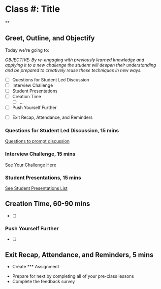 # Class #: Title

<!-- ! HIDE FROM STUDENT; INSTRUCTOR ONLY CONTENT -->
<!-- ## Instructor Only Content - HIDE FROM STUDENTS -->

<!-- ! END INSTRUCTOR ONLY CONTENT -->

**

## Greet, Outline, and Objectify

<!-- SMART: Specific, Measurable, Attainable, Relevant, and Timely. -->
<!-- https://examples.yourdictionary.com/well-written-examples-of-learning-objectives.html -->

Today we're going to:
  
*OBJECTIVE: By re-engaging with previously learned knowledge and applying it to a new challenge the student will deepen their understanding and be prepared to creatively reuse these techniques in new ways.*

- [ ] Questions for Student Led Discussion
- [ ] Interview Challenge
- [ ] Student Presentations
- [ ] Creation Time
    * [ ] ...
- [ ] Push Yourself Further
<!-- - [ ] Interview Questions: Blog to Show You Know -->
- [ ] Exit Recap, Attendance, and Reminders

### Questions for Student Led Discussion, 15 mins
<!-- This section should be structured with the 5E model: https://lesley.edu/article/empowering-students-the-5e-model-explained -->

[Questions to prompt discussion](./../additionalResources/questionsForDiscussion/qfd-class-15.md)

### Interview Challenge, 15 mins
<!-- The last two E happen here: elaborate and evaluate  -->
<!-- this sections should have a challenge that can be solved with the skills they've learned since their last class. -->
<!-- ! HIDDEN CONTENT: INSTRUCTOR ONLY -->
[See Your Challenge Here](./../additionalResources/interviewChallenges.md)
<!-- ! END HIDDEN CONTENT: INSTRUCTOR ONLY -->

### Student Presentations, 15 mins

[See Student Presentations List](./../additionalResources/studentPresentations.md)

## Creation Time, 60-90 mins

<!-- 
* Instructor to Demonstrate with Examples, Explain and Set Expectations
* Group Students in pairs
  * plan and implements
* Partner with other groups for elaboration
* Share with the class for evaluation (potentially carry into the next class)

*****
-->

- [ ] 


### Push Yourself Further

- [ ] 


<!-- 
## Blogs to Show You Know

[Blog Prompts](./../additionalResources/blogPrompts.md) 
-->

## Exit Recap, Attendance, and Reminders, 5 mins

* Create *** Assignment
<!-- * Create *** Blog Assignment -->
* Prepare for next by completing all of your pre-class lessons
* Complete the feedback survey

<!-- <iframe id="openedx-zollege" src="https://openedx.zollege.com/feedback" style="width: 100%; height: 500px; border: 0">Browser not compatible.</iframe>
<script src="https://openedx.zollege.com/assets/index.js" type="application/javascript"></script> -->


<!-- TODO Create 3 question exit questions -->

<!-- TODO INSERT Student Feedback From -->

<!-- TODO INSERT *HIDDEN* Instruc tor Feedback Form -->

<!-- 
height/width = 1.777 ---- width="655" height="368"
cp workspace/resources/classOutlineTemplate.md docs/module-
 -->